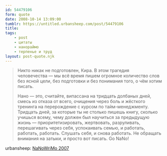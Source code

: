 ```yaml
---
id: 54479106
form: quote
date: 2008-10-14 13:09:00
tumblr: https://untitled.urbansheep.com/post/54479106
title: 
tags:
    - post
    - цитаты
    - нанораймо
    - терпенье и труд
layout: post-quote.njk
---
```


<blockquote>
<p>Никто никак не подготовлен, Кира. В этом трагедия человечества&nbsp;— мы всё время пишем огромное количество слов без ясной цели, без подготовки и без понимания того, о чём хотим писать.</p>

<p>Нано&nbsp;— это, считайте, випассана на тридцать долбаных дней, смесь из отказа от всего, очищения через боль и жёсткого тренинга на перерождение с курсом по тайм-менеджменту. Тридцать дней, за которые ты не столько пишешь книгу, сколько учишься всему, чему должен был научиться за предыдущую жизнь&nbsp;— приоритетизировать, жертвовать, разруливать, перешагивать через себя, успокаивать семью, и работать, работать, работать. Слушать себя, и снова работать. Не обращать внимания на затыки, и просто вот писать. Go NaNo!</p>
</blockquote>

urbansheep: <a href="http://urbansheep.livejournal.com/1650410.html">NaNoWriMo 2007</a>
